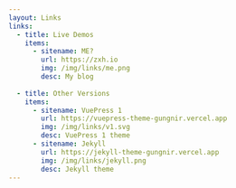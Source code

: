 ```yaml
---
layout: Links
links:
  - title: Live Demos
    items:
      - sitename: ME?
        url: https://zxh.io
        img: /img/links/me.png
        desc: My blog
        
  - title: Other Versions
    items:
      - sitename: VuePress 1
        url: https://vuepress-theme-gungnir.vercel.app
        img: /img/links/v1.svg
        desc: VuePress 1 theme
      - sitename: Jekyll
        url: https://jekyll-theme-gungnir.vercel.app
        img: /img/links/jekyll.png
        desc: Jekyll theme
---
```

